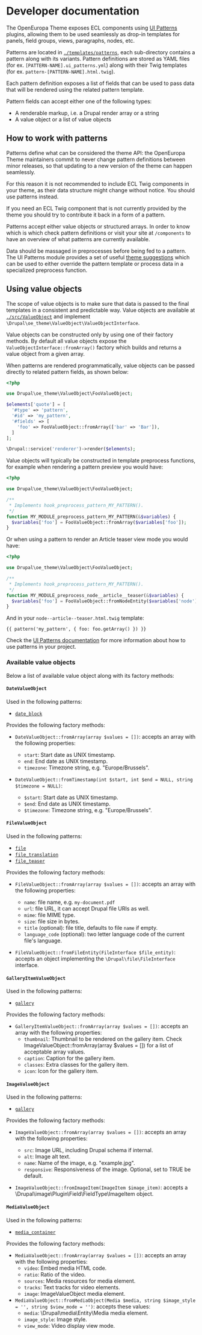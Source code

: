# Developer documentation

The OpenEuropa Theme exposes ECL components using [UI Patterns][1] plugins, allowing them to be used seamlessly as drop-in
templates for panels, field groups, views, paragraphs, nodes, etc.

Patterns are located in [`./templates/patterns`](../templates/patterns), each sub-directory contains a pattern along with
its variants. Pattern definitions are stored as YAML files (for ex. `[PATTERN-NAME].ui_patterns.yml`) along with their
Twig templates (for ex. `pattern-[PATTERN-NAME].html.twig`).

Each pattern definition exposes a list of fields that can be used to pass data that will be rendered using the
related pattern template.

Pattern fields can accept either one of the following types:

- A renderable markup, i.e. a Drupal render array or a string
- A value object or a list of value objects

## How to work with patterns

Patterns define what can be considered the theme API: the OpenEuropa Theme maintainers commit to never change
pattern definitions between minor releases, so that updating to a new version of the theme can happen seamlessly.

For this reason it is not recommended to include ECL Twig components in your theme, as their data structure might change
without notice. You should use patterns instead.

If you need an ECL Twig component that is not currently provided by the theme you should try to contribute it back
in a form of a pattern.

Patterns accept either value objects or structured arrays. In order to know which is which check pattern definitions
or visit your site at `/components` to have an overview of what patterns are currently available.

Data should be massaged in preprocesses before being fed to a pattern. The UI Patterns module provides a set of useful
[theme suggestions][3] which can be used to either override the pattern template or process data in a specialized
preprocess function.

## Using value objects

The scope of value objects is to make sure that data is passed to the final templates in a consistent and predictable way.
Value objects are available at [`./src/ValueObject`](../src/ValueObject) and implement `\Drupal\oe_theme\ValueObject\ValueObjectInterface`.

Value objects can be constructed only by using one of their factory methods. By default all value objects expose the
`ValueObjectInterface::fromArray()` factory which builds and returns a value object from a given array.

When patterns are rendered programmatically, value objects can be passed directly to related pattern fields, as shown below:

```php
<?php

use Drupal\oe_theme\ValueObject\FooValueObject;

$elements['quote'] = [
  '#type' => 'pattern',
  '#id' => 'my_pattern',
  '#fields' => [
    'foo' => FooValueObject::fromArray(['bar' => 'Bar']),
  ]
];

\Drupal::service('renderer')->render($elements);

```

Value objects will typically be constructed in template preprocess functions, for example when rendering a pattern
preview you would have:

```php
<?php

use Drupal\oe_theme\ValueObject\FooValueObject;

/**
 * Implements hook_preprocess_pattern_MY_PATTERN().
 */
function MY_MODULE_preprocess_pattern_MY_PATTERN(&$variables) {
  $variables['foo'] = FooValueObject::fromArray($variables['foo']);
}
```

Or when using a pattern to render an Article teaser view mode you would have:

```php
<?php

use Drupal\oe_theme\ValueObject\FooValueObject;

/**
 * Implements hook_preprocess_pattern_MY_PATTERN().
 */
function MY_MODULE_preprocess_node__article__teaser(&$variables) {
  $variables['foo'] = FooValueObject::fromNodeEntity($variables['node']);
}
```

And in your  `node--article--teaser.html.twig` template:

```twig
{{ pattern('my_pattern', { foo: foo.getArray() }) }}
```

Check the [UI Patterns documentation][2] for more information about how to use patterns in your project.

### Available value objects

Below a list of available value object along with its factory methods:

#### `DateValueObject`

Used in the following patterns:

- [`date_block`](../templates/patterns/date_block/date_block.ui_patterns.yml)

Provides the following factory methods:

- `DateValueObject::fromArray(array $values = [])`: accepts an array with the following properties:
  - `start`: Start date as UNIX timestamp.
  - `end`: End date as UNIX timestamp.
  - `timezone`: Timezone string, e.g. "Europe/Brussels".

- `DateValueObject::fromTimestamp(int $start, int $end = NULL, string $timezone = NULL)`:
  - `$start`: Start date as UNIX timestamp.
  - `$end`: End date as UNIX timestamp.
  - `$timezone`: Timezone string, e.g. "Europe/Brussels".

#### `FileValueObject`

Used in the following patterns:

- [`file`](../templates/patterns/file/file.ui_patterns.yml)
- [`file_translation`](../templates/patterns/file_translation/file_translation.ui_patterns.yml)
- [`file_teaser`](../templates/patterns/file_teaser/file_teaser.ui_patterns.yml)

Provides the following factory methods:

- `FileValueObject::fromArray(array $values = [])`: accepts an array with the following properties:
  - `name`: file name, e.g. `my-document.pdf`
  - `url`: file URL, it can accept Drupal file URIs as well.
  - `mime`: file MIME type.
  - `size`: file size in bytes.
  - `title` (optional): file title, defaults to file `name` if empty.
  - `language_code` (optional): two letter language code of the current file's language.

- `FileValueObject::fromFileEntity(FileInterface $file_entity)`: accepts an object implementing the
  `\Drupal\file\FileInterface` interface.

#### `GalleryItemValueObject`

Used in the following patterns:

- [`gallery`](../templates/patterns/gallery/gallery.ui_patterns.yml)

Provides the following factory methods:

- `GalleryItemValueObject::fromArray(array $values = [])`: accepts an array with the following properties:
  - `thumbnail`: Thumbnail to be rendered on the gallery item. Check ImageValueObject::fromArray(array $values = []) for a list of acceptable array values.
  - `caption`: Caption for the gallery item.
  - `classes`: Extra classes for the gallery item.
  - `icon`: Icon for the gallery item.

#### `ImageValueObject`

Used in the following patterns:

- [`gallery`](../templates/patterns/gallery/gallery.ui_patterns.yml)

Provides the following factory methods:

- `ImageValueObject::fromArray(array $values = [])`: accepts an array with the following properties:
  - `src`: Image URL, including Drupal schema if internal.
  - `alt`: Image alt text.
  - `name`: Name of the image, e.g. "example.jpg".
  - `responsive`: Responsiveness of the image. Optional, set to TRUE be default.

- `ImageValueObject::fromImageItem(ImageItem $image_item)`:  accepts a \Drupal\image\Plugin\Field\FieldType\ImageItem object.

#### `MediaValueObject`

Used in the following patterns:

- [`media_container`](../templates/patterns/media_container/media_container.ui_patterns.yml)

Provides the following factory methods:

- `MediaValueObject::fromArray(array $values = [])`: accepts an array with the following properties:
  - `video`: Embed media HTML code.
  - `ratio`: Ratio of the video.
  - `sources`: Media resources for media element.
  - `tracks`: Text tracks for video elements.
  - `image`: ImageValueObject media element.
- `MediaValueObject::fromMediaObject(Media $media, string $image_style = '', string $view_mode = '')`:  accepts these values:
  - `media`: \Drupal\media\Entity\Media media element.
  - `image_style`: Image style.
  - `view_mode`: Video display view mode.

[1]: https://www.drupal.org/project/ui_patterns
[2]: https://ui-patterns.readthedocs.io
[3]: https://ui-patterns.readthedocs.io/en/8.x-1.x/content/developer-documentation.html#working-with-pattern-suggestions
